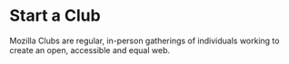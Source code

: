 # Start a Club

Mozilla Clubs are regular, in-person gatherings of individuals working to create an open, accessible and equal web.

